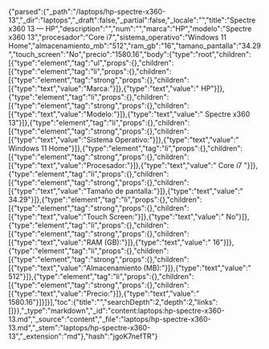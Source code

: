 {"parsed":{"_path":"/laptops/hp-spectre-x360-13","_dir":"laptops","_draft":false,"_partial":false,"_locale":"","title":"Spectre x360 13 — HP","description":"","num":"","marca":"HP","modelo":"Spectre x360 13","procesador":"Core i7","sistema_operativo":"Windows 11 Home","almacenamiento_mb":"512","ram_gb":"16","tamano_pantalla":"34.29","touch_screen":"No","precio":"1580.16","body":{"type":"root","children":[{"type":"element","tag":"ul","props":{},"children":[{"type":"element","tag":"li","props":{},"children":[{"type":"element","tag":"strong","props":{},"children":[{"type":"text","value":"Marca:"}]},{"type":"text","value":" HP"}]},{"type":"element","tag":"li","props":{},"children":[{"type":"element","tag":"strong","props":{},"children":[{"type":"text","value":"Modelo:"}]},{"type":"text","value":" Spectre x360 13"}]},{"type":"element","tag":"li","props":{},"children":[{"type":"element","tag":"strong","props":{},"children":[{"type":"text","value":"Sistema Operativo:"}]},{"type":"text","value":" Windows 11 Home"}]},{"type":"element","tag":"li","props":{},"children":[{"type":"element","tag":"strong","props":{},"children":[{"type":"text","value":"Procesador:"}]},{"type":"text","value":" Core i7 "}]},{"type":"element","tag":"li","props":{},"children":[{"type":"element","tag":"strong","props":{},"children":[{"type":"text","value":"Tamaño de pantalla:"}]},{"type":"text","value":" 34.29"}]},{"type":"element","tag":"li","props":{},"children":[{"type":"element","tag":"strong","props":{},"children":[{"type":"text","value":"Touch Screen:"}]},{"type":"text","value":" No"}]},{"type":"element","tag":"li","props":{},"children":[{"type":"element","tag":"strong","props":{},"children":[{"type":"text","value":"RAM (GB):"}]},{"type":"text","value":" 16"}]},{"type":"element","tag":"li","props":{},"children":[{"type":"element","tag":"strong","props":{},"children":[{"type":"text","value":"Almacenamiento (MB):"}]},{"type":"text","value":" 512"}]},{"type":"element","tag":"li","props":{},"children":[{"type":"element","tag":"strong","props":{},"children":[{"type":"text","value":"Precio:"}]},{"type":"text","value":" 1580.16"}]}]}],"toc":{"title":"","searchDepth":2,"depth":2,"links":[]}},"_type":"markdown","_id":"content:laptops:hp-spectre-x360-13.md","_source":"content","_file":"laptops/hp-spectre-x360-13.md","_stem":"laptops/hp-spectre-x360-13","_extension":"md"},"hash":"jgoK7nefTR"}